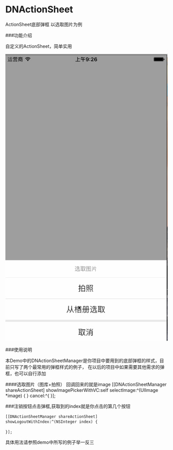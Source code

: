 # DNActionSheet
ActionSheet底部弹框 以选取图片为例

###功能介绍

自定义的ActionSheet，简单实用

![snapshot](https://github.com/wjn-name/DNActionSheet/blob/master/ActionSheet.gif)

###使用说明

本Demo中的DNActionSheetManager是你项目中要用到的底部弹框的样式，目前只写了两个最常用的弹框样式的例子，
在以后的项目中如果需要其他需求的弹框，也可以自行添加

####选取图片（图库+拍照） 回调回来的就是image
    [[DNActionSheetManager shareActionSheet] showImagePickerWithVC:self selectImage:^(UIImage *image) {
    } cancel:^{
    }];

###注销按钮点击弹框,获取到的index就是你点击的第几个按钮

    [[DNActionSheetManager shareActionSheet] showLogoutWithIndex:^(NSInteger index) {
        
    }];

具体用法请参照demo中所写的例子举一反三
